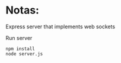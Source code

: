 # Notas:

Express server that implements web sockets

Run server

```
npm install
node server.js
```
